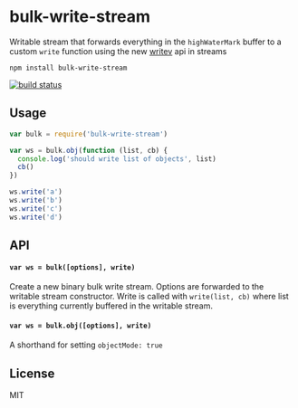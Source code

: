 # bulk-write-stream

Writable stream that forwards everything in the `highWaterMark` buffer
to a custom `write` function using the new [writev](https://nodejs.org/api/stream.html#stream_writable_writev_chunks_callback) api in streams

```
npm install bulk-write-stream
```

[![build status](http://img.shields.io/travis/mafintosh/bulk-write-stream.svg?style=flat)](http://travis-ci.org/mafintosh/bulk-write-stream)

## Usage

``` js
var bulk = require('bulk-write-stream')

var ws = bulk.obj(function (list, cb) {
  console.log('should write list of objects', list)
  cb()
})

ws.write('a')
ws.write('b')
ws.write('c')
ws.write('d')
```

## API

#### `var ws = bulk([options], write)`

Create a new binary bulk write stream. Options are forwarded to the writable stream constructor.
Write is called with `write(list, cb)` where list is everything currently buffered in the writable stream.

#### `var ws = bulk.obj([options], write)`

A shorthand for setting `objectMode: true`

## License

MIT
